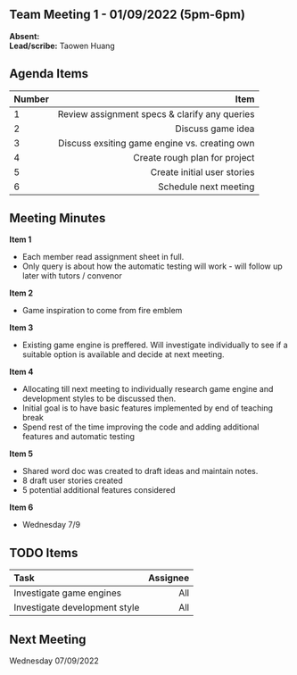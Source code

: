 
## Team Meeting 1 - 01/09/2022 (5pm-6pm)
**Absent:** 
<br>
**Lead/scribe:** Taowen Huang

## Agenda Items
| Number | Item |
| :--- | ---: |
| 1 | Review assignment specs & clarify any queries |
| 2 | Discuss game idea |
| 3 | Discuss exsiting game engine vs. creating own |
| 4 | Create rough plan for project |
| 5 | Create initial user stories |
| 6 | Schedule next meeting |

## Meeting Minutes
**Item 1**
- Each member read assignment sheet in full.
- Only query is about how the automatic testing will work - will follow up later with tutors / convenor

**Item 2**

- Game inspiration to come from fire emblem

**Item 3**

- Existing game engine is preffered. Will investigate individually to see if a suitable option is available and decide at next meeting.

**Item 4**

- Allocating till next meeting to individually research game engine and development styles to be discussed then.
- Initial goal is to have basic features implemented by end of teaching break
- Spend rest of the time improving the code and adding additional features and automatic testing

**Item 5**

- Shared word doc was created to draft ideas and maintain notes.
- 8 draft user stories created
- 5 potential additional features considered

**Item 6**
- Wednesday 7/9


## TODO Items
| Task | Assignee |
| :--- | ---: |
| Investigate game engines | All |
| Investigate development style | All |

## Next Meeting

Wednesday 07/09/2022
